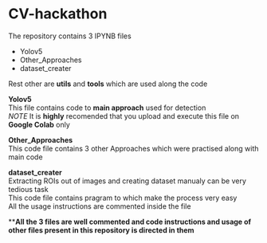 # CV-hackathon

The repository contains 3 IPYNB files
* Yolov5
* Other_Approaches
* dataset_creater

Rest other are **utils** and **tools** which are used along the code

**Yolov5**\
This file contains code to **main approach** used for detection\
*NOTE* It is **highly** recomended that you upload and execute this file on **Google Colab** only

**Other_Approaches**\
This code file contains 3 other Approaches which were practised along with main code

**dataset_creater**\
Extracting ROIs out of images and creating dataset manualy can be very tedious task\
This code file contains pragram to which make the process very easy\
All the usage instructions are commented inside the file

****All the 3 files are well commented and code instructions and usage of other files present in this repository is directed in them**
